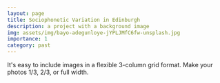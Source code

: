 ```yaml
---
layout: page
title: Sociophonetic Variation in Edinburgh
description: a project with a background image
img: assets/img/bayo-adegunloye-jYPLJMfC6fw-unsplash.jpg
importance: 1
category: past
---
```


It's easy to include images in a flexible 3-column grid format.
Make your photos 1/3, 2/3, or full width.
